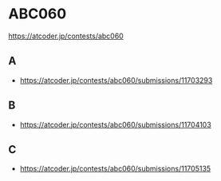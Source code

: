 # ABC060

https://atcoder.jp/contests/abc060

## A

- https://atcoder.jp/contests/abc060/submissions/11703293

## B

- https://atcoder.jp/contests/abc060/submissions/11704103

## C

- https://atcoder.jp/contests/abc060/submissions/11705135
